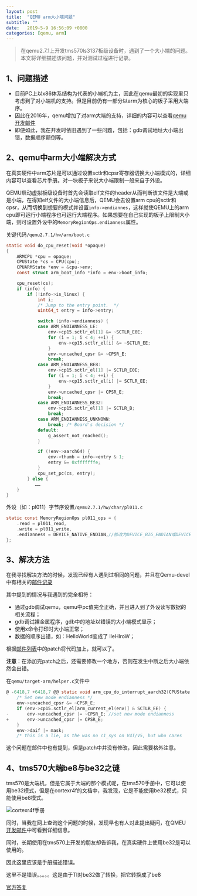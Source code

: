 ```yaml
---
layout: post
title:  "QEMU arm大小端问题"
subtitle: ""
date:   2019-5-9 16:56:09 +0800
categories: [qemu, arm]
---
```


>在qemu2.7.1上开发tms570ls3137板级设备时，遇到了一个大小端的问题。本文将详细描述该问题，并对测试过程进行记录。

## 1、问题描述

- 目前PC上以x86体系结构为代表的小端机为主，因此在qemu最初的实现里只考虑到了对小端机的支持。但是目前仍有一部分以arm为核心的板子采用大端序。
- 因此在2016年，qemu增加了对arm大端的支持，详细的内容可以查看[qemu开发邮件]( https://lists.gnu.org/archive/html/qemu-devel/2016-01/msg03025.html) 
- 即便如此，我在开发时依旧遇到了一些问题，包括：gdb调试地址大小端出错，数据顺序颠倒等。

## 2、qemu中arm大小端解决方式

在真实硬件中arm芯片是可以通过设置sctlr和cpsr寄存器切换大小端模式的，详细内容可以查看芯片手册。对一块板子来说大小端限制一般来自于外设。

QEMU启动虚拟板级设备时首先会读取elf文件的header从而判断该文件是大端或是小端，在得知elf文件的大小端信息后，QEMU会去设置arm cpu的sctlr和cpsr，从而切换到想要的模式并设置`info->endiannes`，这样就使QEMU上的arm cpu即可运行小端程序也可运行大端程序。如果想要在自己实现的板子上限制大小端，则可设置外设中的`MemoryRegionOps.endianness`属性。

关键代码`/qemu2.7.1/hw/arm/boot.c`

```c
static void do_cpu_reset(void *opaque)
{
    ARMCPU *cpu = opaque;
    CPUState *cs = CPU(cpu);
    CPUARMState *env = &cpu->env;
    const struct arm_boot_info *info = env->boot_info;

    cpu_reset(cs);
    if (info) {
        if (!info->is_linux) {
            int i;
            /* Jump to the entry point.  */
            uint64_t entry = info->entry;

            switch (info->endianness) {
            case ARM_ENDIANNESS_LE:
                env->cp15.sctlr_el[1] &= ~SCTLR_E0E;
                for (i = 1; i < 4; ++i) {
                    env->cp15.sctlr_el[i] &= ~SCTLR_EE;
                }
                env->uncached_cpsr &= ~CPSR_E;
                break;
            case ARM_ENDIANNESS_BE8:
                env->cp15.sctlr_el[1] |= SCTLR_E0E;
                for (i = 1; i < 4; ++i) {
                    env->cp15.sctlr_el[i] |= SCTLR_EE;
                }
                env->uncached_cpsr |= CPSR_E;
                break;
            case ARM_ENDIANNESS_BE32:
                env->cp15.sctlr_el[1] |= SCTLR_B;
                break;
            case ARM_ENDIANNESS_UNKNOWN:
                break; /* Board's decision */
            default:
                g_assert_not_reached();
            }

            if (!env->aarch64) {
                env->thumb = info->entry & 1;
                entry &= 0xfffffffe;
            }
            cpu_set_pc(cs, entry);
        } else {
           ……
    }
}
```

外设（如：pl011）字节序设置`/qemu2.7.1/hw/char/pl011.c`

```c
static const MemoryRegionOps pl011_ops = {
    .read = pl011_read,
    .write = pl011_write,
    .endianness = DEVICE_NATIVE_ENDIAN,//修改为DEVICE_BIG_ENDIAN或DEVICE_LITTLE_ENDIAN
};
```

## 3、解决方法

在我寻找解决方法的时候，发现已经有人遇到过相同的问题，并且在Qemu-devel中有相关的[邮件记录](https://lists.gnu.org/archive/html/qemu-devel/2017-08/msg02186.html)

其中提到的情况与我遇到的完全相符：

- 通过gdb调试qemu，qemu中pc值完全正确，并且进入到了外设读写数据的相关流程；
- gdb调试裸金属程序，gdb中的地址以错误的大小端模式显示；
- 使用x命令打印时大小端正常；
- 数据的顺序出错，如：HelloWorld变成了 lleHlroW；

根据[邮件列表](https://lists.nongnu.org/archive/html/qemu-devel/2017-01/msg04386.html)中的patch将代码加上，就可以了。

**注意**：在添加完patch之后，还需要修改一个地方，否则在发生中断之后大小端依然会出错。

在`qemu/target-arm/helper.c`文件中

```c
@ -6418,7 +6418,7 @@ static void arm_cpu_do_interrupt_aarch32(CPUState *cs)
    /* Set new mode endianness */
    env->uncached_cpsr &= ~CPSR_E;
    if (env->cp15.sctlr_el[arm_current_el(env)] & SCTLR_EE) {
-       env->uncached_cpsr |= ~CPSR_E; //set new mode endianness
+       env->uncached_cpsr |= CPSR_E;
    }
    env->daif |= mask;
    /* this is a lie, as the was no c1_sys on V4T/V5, but who cares
```

这个问题在邮件中也有提到，但是patch中并没有修改，因此需要格外注意。

## 4、tms570大端be8与be32之谜

tms570是大端机，但是它属于大端的那个模式呢，在tms570手册中，它可以使用be32模式，但是在cortexr4f的文档中，我发现，它是不能使用be32模式，只能使用be8模式。

![cortexr4f手册](E:\bitbucket-code\Rickylss.github.io\pictures\cortexr4f-bigendian.png)

同时，当我在网上查询这个问题的时候，发现早也有人对此提出疑问，在QMEU[开发邮件](<https://lists.gnu.org/archive/html/qemu-devel/2013-03/msg00033.html>)中可看到详细信息。

同时，长期使用在tms570上开发的朋友却告诉我，在真实硬件上使用be32是可以使用的。

因此这里应该是手册描述错误。

这里不是错误。。。。。这是由于TI对be32做了转换，把它转换成了be8

[官方答复](https://e2e.ti.com/support/microcontrollers/hercules/f/312/t/672512?TMS570LS3137-TMS570-Endianess-BE32)

